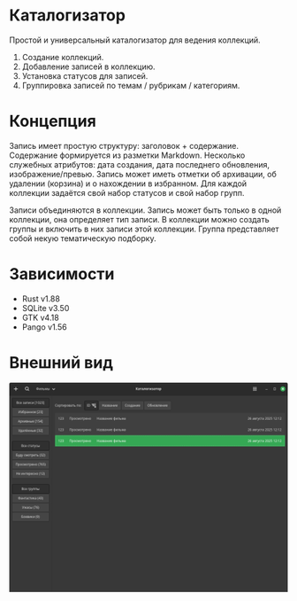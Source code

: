 # Каталогизатор

Простой и универсальный каталогизатор для ведения коллекций.

1. Создание коллекций.
2. Добавление записей в коллекцию.
3. Установка статусов для записей.
4. Группировка записей по темам / рубрикам / категориям.

# Концепция

Запись имеет простую структуру: заголовок + содержание. Содержание формируется из разметки Markdown. Несколько служебных атрибутов: дата создания, дата последнего обновления, изображение/превью. Запись может иметь отметки об архивации, об удалении (корзина) и о нахождении в избранном. Для каждой коллекции задаётся свой набор статусов и свой набор групп.

Записи объединяются в коллекции. Запись может быть только в одной коллекции, она определяет тип записи. В коллекции можно создать группы и включить в них записи этой коллекции. Группа представляет собой некую тематическую подборку.

# Зависимости

- Rust v1.88
- SQLite v3.50
- GTK v4.18
- Pango v1.56

# Внешний вид

![Интерфейс программы](res/interface-v5.png)
